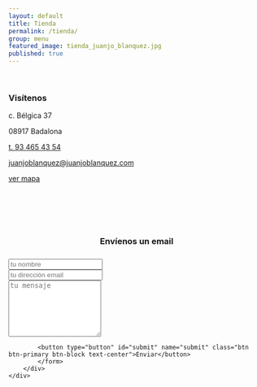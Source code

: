 ```yaml
---
layout: default
title: Tienda
permalink: /tienda/
group: menu
featured_image: tienda_juanjo_blanquez.jpg
published: true
---
```


<div class="row">
	<img class="img-responsive featured-image" src="{{site.baseurl}}/media/{{ page.featured_image }}" alt="">
</div>

<div class="row">
	<div class="col-md-12">
	    <br>
		<h3 class="text-center">Visítenos</h3>
		<p class="text-center">c. Bélgica 37</p>
        <p class="text-center">08917 Badalona</p>
        <p class="text-center"><a href="telto:+34934654354">t. 93 465 43 54</a></p>
        <p class="text-center"><a href="mailto:juanjoblanquez@juanjoblanquez.com" target="_blank">juanjoblanquez@juanjoblanquez.com</a></p>
        <p class="text-center"><a href="https://goo.gl/maps/onQKVZeN5aE2" target="_blank">ver mapa</a></p>
	</div>
</div>

<div class="row">
	<div class="col-md-6 col-md-offset-3">
		<br>
		<br>
		<br>
	    <div class="form-area">  
	        <form role="form">
	        <br style="clear:both">
	                    <h3 style="margin-bottom: 25px; text-align: center;">Envíenos un email</h3>
	    				<div class="form-group">
							<input type="text" class="form-control text-center"
							       id="name" name="name" placeholder="tu nombre" required>
						</div>
						<div class="form-group">
							<input type="text" class="form-control text-center"
							       id="email" name="email" placeholder="tu dirección email" required>
						</div>
	                    <div class="form-group">
	                    <textarea class="form-control text-center" type="textarea"
	                              id="message" placeholder="tu mensaje" maxlength="600" rows="7"></textarea>        
	                    </div>
	            
	        <button type="button" id="submit" name="submit" class="btn btn-primary btn-block text-center">Enviar</button>
	        </form>
	    </div>
	</div>
</div>
